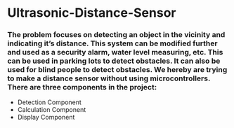 # Ultrasonic-Distance-Sensor
### The problem focuses on detecting an object in the vicinity and indicating it’s distance. This system can be modified further and used as a security alarm, water level measuring, etc. This can be used in parking lots to detect obstacles. It can also be used for blind people to detect obstacles. We hereby are trying to make a distance sensor without using microcontrollers. There are three components in the project:
- Detection Component
- Calculation Component
- Display Component
